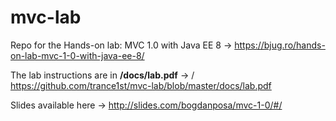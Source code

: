 # mvc-lab
Repo for the Hands-on lab: MVC 1.0 with Java EE 8 -> https://bjug.ro/hands-on-lab-mvc-1-0-with-java-ee-8/

The lab instructions are in **/docs/lab.pdf** -> / https://github.com/trance1st/mvc-lab/blob/master/docs/lab.pdf

Slides available here -> http://slides.com/bogdanposa/mvc-1-0/#/
